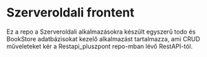 # Szerveroldali frontent

Ez a repo a Szerveroldali alkalmazásokra készült egyszerű todo és BookStore adatbázisokat kezelő alkalmazást tartalmazza, ami CRUD műveleteket kér a Restapi_pluszpont repo-mban lévő RestAPI-tól.
